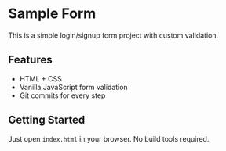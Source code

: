 # Sample Form

This is a simple login/signup form project with custom validation.

## Features

- HTML + CSS
- Vanilla JavaScript form validation
- Git commits for every step

## Getting Started

Just open `index.html` in your browser. No build tools required.
